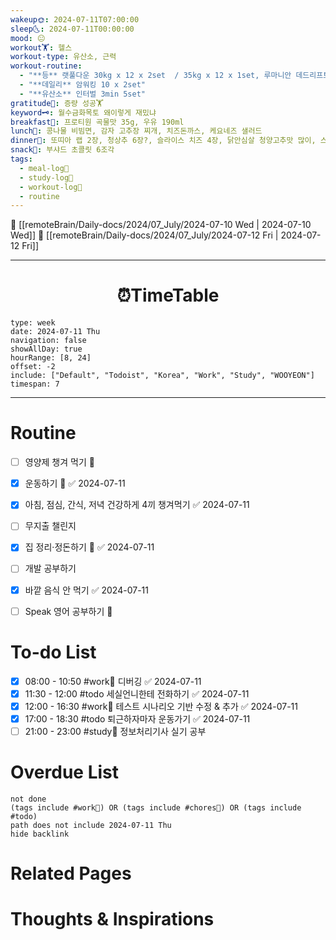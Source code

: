 ```yaml
---
wakeup🌞: 2024-07-11T07:00:00
sleep🌜: 2024-07-11T00:00:00
mood: 😐
workout🏋️: 헬스
workout-type: 유산소, 근력
workout-routine:
  - "**등** 랫풀다운 30kg x 12 x 2set  / 35kg x 12 x 1set, 루마니안 데드리프트 15kg x 10 x 1set / 20kg x 12 x 2set "
  - "**데일리** 암워킹 10 x 2set"
  - "**유산소** 인터벌 3min 5set"
gratitude🙏: 증량 성공🏋️
keyword🗝️: 월수금화목토 왜이렇게 재밌냐
breakfast🍳: 프로티원 곡물맛 35g, 우유 190ml
lunch🍚: 콩나물 비빔면, 감자 고추장 찌개, 치즈돈까스, 케요네즈 샐러드
dinner🥗: 또띠아 랩 2장, 청상추 6장?, 슬라이스 치즈 4장, 닭안심살 청양고추맛 많이, 스리라차 소스
snack🍬: 부샤드 초콜릿 6조각
tags:
  - meal-log📝
  - study-log📓
  - workout-log💪
  - routine
---
```


🔺 [[remoteBrain/Daily-docs/2024/07_July/2024-07-10 Wed | 2024-07-10 Wed]]
🔻 [[remoteBrain/Daily-docs/2024/07_July/2024-07-12 Fri | 2024-07-12 Fri]]
___
<h1> <center>⏰TimeTable </center> </h1>

```gEvent
type: week
date: 2024-07-11 Thu
navigation: false
showAllDay: true
hourRange: [8, 24]
offset: -2
include: ["Default", "Todoist", "Korea", "Work", "Study", "WOOYEON"]
timespan: 7
```

--- 


# Routine 

- [ ] 영양제 챙겨 먹기 🔼 
- [x] 운동하기 🔼 ✅ 2024-07-11
- [x] 아침, 점심, 간식, 저녁 건강하게 4끼 챙겨먹기 ✅ 2024-07-11
- [ ] 무지출 챌린지 
- [x] 집 정리·정돈하기 🔼 ✅ 2024-07-11
- [ ] 개발 공부하기
- [x] 바깥 음식 안 먹기 ✅ 2024-07-11
- [ ] Speak 영어 공부하기 🔼 


# To-do List

- [x] 08:00 - 10:50 #work💼 디버깅 ✅ 2024-07-11
- [x] 11:30 - 12:00 #todo 세실언니한테 전화하기 ✅ 2024-07-11
- [x] 12:00 - 16:30 #work💼 테스트 시나리오 기반 수정 & 추가 ✅ 2024-07-11
- [x] 17:00 - 18:30 #todo 퇴근하자마자 운동가기 ✅ 2024-07-11
- [ ] 21:00 - 23:00 #study📓 정보처리기사 실기 공부

# Overdue List
```tasks
not done
(tags include #work💼) OR (tags include #chores🧺) OR (tags include #todo)
path does not include 2024-07-11 Thu
hide backlink
```

# Related Pages



# Thoughts & Inspirations

